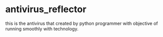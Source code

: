 # antivirus_reflector
this is the antivirus that created by python programmer with objective of running smoothly with technology.
